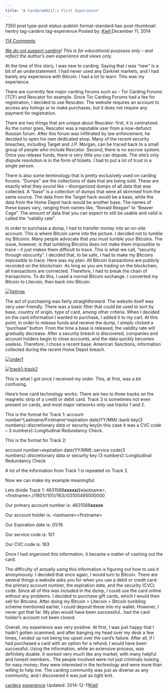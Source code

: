 ```yaml
---
title: "A Carder&#8217;s First Experience"
---
```


7350 post type-post status-publish format-standard has-post-thumbnail hentry  tag-carders tag-experience
Posted by: <a href="https://www.deepdotweb.com/author/kiell/" title="">Kiell </a></span>
<span>December 11, 2014</span>
    
<a href="/2014/12/11/a-carders-first-experience/#comments">114 Comments</a></span>
</p>
<p><em><span style="text-decoration: underline;">We do not support carding</span>! This is for educational purposes only &#8211; and reflect the author&#8217;s own experience and views only.</em></p>
<p>At the time of this story, I was new to carding. Saying that I was “new” is a bit of an understatement. I had never used any Darknet markets, and I had barely any experience with Bitcoin. I had a lot to learn. This was my experience.</p>
<p>There are currently few major carding forums such as – Tor Carding Forums (TCF) and Rescator for example. Since Tor Carding Forums had a fee for registration, I decided to use Rescator. The website requires an account to access any listings or to make purchases, but it does not require any payment for registration.</p>
<p>There are two things that are unique about Rescator: first, it is centralized. As the rumor goes, Rescator was a reputable user from a now-defunct Russian forum. After this forum was infiltrated by law enforcement, he decided to open his own dedicated shop. Many of the recent security breaches, including Target and J.P. Morgan, can be traced back to a small group of people who include Rescator. Second, there is no escrow system. Once you release funds, there is very little you can dispute. The site&#8217;s only dispute resolution is in the form of tickets. I had to put a lot of trust in a single person.</p>
<p>There is also some terminology that is pretty exclusively used on carding forums. “Dumps” are the collections of data that are being sold. These are exactly what they sound like – disorganized dumps of all data that was collected. A “base” is a collection of dumps that were all skimmed from the same source. The data from the Target hack would be a base, while the data from the Home Depot hack would be another base. The names of these bases vary, ranging from names like, “Ronald Reagan” to “Beaver Cage”. The amount of data that you can expect to still be usable and valid is called the “validity rate”.</p>
<p>In order to purchase a dump, I had to transfer money into an on-site account. This is where Bitcoin came into the picture. I decided not to tumble my Bitcoins. Many people advocate that you must tumble your Bitcoins. The issue, however, is that tumbling Bitcoins does not make them impossible to trace – it just makes them difficult to trace. This is what we call, “security through obscurity”. I decided that, to be safe, I had to make my Bitcoins <em>impossible</em> to trace. Here was my plan: All Bitcoin transactions are publicly recorded on the blockchain. As long as you are trading on the blockchain, all transactions are connected. Therefore, I had to break the chain of transactions. To do this, I used a normal Bitcoin exchange. I converted my Bitcoin to Litecoin, then back into Bitcoin.</p>
<p><a href="/imgs/2014/10/listings.jpg"><img class="aligncenter  wp-image-7351" src="/imgs/2014/10/listings.jpg" alt="listings" width="644" height="296" srcset="/imgs/2014/10/listings.jpg 1360w, /imgs/2014/10/listings-300x138.jpg 300w, /imgs/2014/10/listings-1024x471.jpg 1024w, /imgs/2014/10/listings-272x125.jpg 272w" sizes="(max-width: 644px) 100vw, 644px" /></a></p>
<p>The act of purchasing was fairly straightforward. The website itself was very user-friendly. There was a basic filter that could be used to sort by base, country of origin, type of card, among other criteria. When I decided on the card information I wanted to purchase, I added it to my cart. At this point, in order to release funds and receive the dump, I simply clicked a “purchase” button. From the time a base is released, the validity rate will gradually decrease. After a security breach is discovered, companies and account holders begin to close accounts, and the data quickly becomes useless. Therefore, I chose a recent base: American Sanctions, information collected during the recent Home Depot breach.</p>
<p><a href="/imgs/2014/10/order1.jpg"><img class="aligncenter  wp-image-7352" src="/imgs/2014/10/order1.jpg" alt="order1" width="755" height="348" srcset="/imgs/2014/10/order1.jpg 1343w, /imgs/2014/10/order1-300x138.jpg 300w, /imgs/2014/10/order1-1024x472.jpg 1024w, /imgs/2014/10/order1-272x125.jpg 272w" sizes="(max-width: 755px) 100vw, 755px" /></a></p>
<p><a href="/imgs/2014/10/track1-track2.jpg"><img class="aligncenter size-full wp-image-7353" src="/imgs/2014/10/track1-track2.jpg" alt="track1-track2" width="432" height="129" srcset="/imgs/2014/10/track1-track2.jpg 432w, /imgs/2014/10/track1-track2-300x90.jpg 300w" sizes="(max-width: 432px) 100vw, 432px" /></a></p>
<p>This is what I got once I received my order. This, at first, was a bit confusing.</p>
<p>Here&#8217;s how card technology works: There are two to three tracks on the magnetic strip of a credit or debit card. Track 3 is sometimes not even present on cards, and most major networks only use tracks 1 and 2.</p>
<p>This is the format for Track 1: account number^Lastname/Firstname^expiration date(YY/MM)::bank key(3 numbers)::discretionary data or security key(in this case it was a CVC code &#8211; 3 numbers)::Longitudinal Redundancy Check.</p>
<p>This is the format for Track 2:</p>
<p>account number=expiration date(YY/MM)::service code(3 numbers)::discretionary data or security key (3 numbers)::Longitudinal Redundancy Check</p>
<p>A lot of the information from Track 1 is repeated on Track 2.</p>
<p>Now we can make my example meaningful:</p>
<p>Lets divide Track 1: 4631588<strong>xxxxx//&lt;</strong>lastname&gt;,&lt;firstname&gt;.//1601//101//163//03100495000000</p>
<p>Our primary account number is: 4631588<strong>xxxxx</strong></p>
<p>Our account holder is: &lt;lastname&gt;&lt;firstname&gt;</p>
<p>Our Expiration date is: 01/16</p>
<p>Our service code is: 101</p>
<p>Our CVC code is: 163</p>
<p>Once I had organized this information, it became a matter of cashing out the card.</p>
<p>The difficulty of actually using this information is figuring out how to use it anonymously. I decided that once again, I would turn to Bitcoin. There are several things a website asks you for when you use a debit or credit card: the primary account number, the expiration date, and the security (CVC) code. Since all of this was included in the dump, I could use the card online without any problems. I decided to purchase gift cards, which I would then sell for Bitcoins. After doing my Bitcoin &gt; Litecoin &gt; Bitcoin tumbling scheme mentioned earlier, I could deposit these into my wallet. However, I never got that far. My plan would have been successful&#8230;had the card holder&#8217;s account not been closed.</p>
<p>Overall, my experience was very positive. At first, I was just happy that I hadn&#8217;t gotten scammed; and after banging my head over my desk a few times, I ended up not being too upset over the card&#8217;s failure. After all, if I had purchased a card with an option for a refund, I would have been successful. Using the information, while an extensive process, was definitely doable. It worked very much like any market, with many helpful and honest members.. The people involved were not just criminals looking for easy money; they were interested in the technology and were more than willing to help me. The carding community was just as diverse as any community, and I discovered it was just as tight knit.</p>
</div>
<a href="https://www.deepdotweb.com/tag/carders/" rel="tag">carders</a> <a href="https://www.deepdotweb.com/tag/experience/" rel="tag">experience</a></span> 
Updated: 2014-12-11<a href="https://www.deepdotweb.com/author/kiell/" title="Posts by Kiell" rel="author">Kiell</a></strong></div>
    
